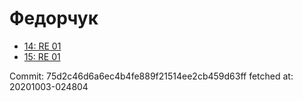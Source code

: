 # Федорчук
- [14: RE 01](14.md)
- [15: RE 01](15.md)

Commit: 75d2c46d6a6ec4b4fe889f21514ee2cb459d63ff
 fetched at: 20201003-024804
